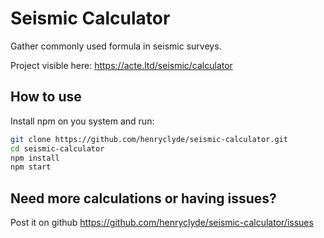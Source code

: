 # Seismic Calculator

Gather commonly used formula in seismic surveys.

Project visible here: https://acte.ltd/seismic/calculator

## How to use

Install npm on you system and run:

```sh
git clone https://github.com/henryclyde/seismic-calculator.git
cd seismic-calculator
npm install
npm start
```

## Need more calculations or having issues?

Post it on github https://github.com/henryclyde/seismic-calculator/issues
